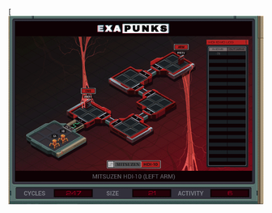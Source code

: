 [![Solution](https://github.com/shaisimel/Exapunks/blob/master/Solutions/06%20-%20Mitsuzen%20HDI/EXAPUNKS%20-%20Mitsuzen%20HDI-10%20(247%2C%2021%2C%206%2C%202019-02-13-20-30-34).gif)
